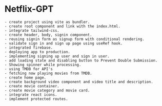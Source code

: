 # Netflix-GPT

    - create project using vite as bundler.
    - create root component and link with the index.html.
    - integrate tailwind-css.
    - create header, body, signin component.
    - reusing signin form as signup form with conditional rendering.
    - validate sign in and sign up page using useRef hook.
    - integrated firebase.
    - deploying app to production.
    - implementing signing up user and sign in user.
    - add loading state and disabling button to Prevent Double Submission.
    - Showing spinner while processing.
    - using TMDB for API's
    - fetching now playing movies from TMDB.
    - create home page.
    - create background video component and video title and description.
    - create movie container.
    - create movie category and movie card.
    - integrate react icons.
    - implement protected routes.
